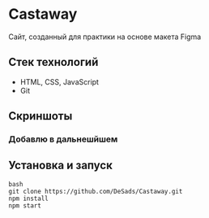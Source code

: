 # Castaway

Сайт, созданный для практики на основе макета Figma

## Стек технологий
- HTML, CSS, JavaScript
- Git

## Скриншоты 
### Добавлю в дальнешйшем

## Установка и запуск

```
bash 
git clone https://github.com/DeSads/Castaway.git 
npm install
npm start
```